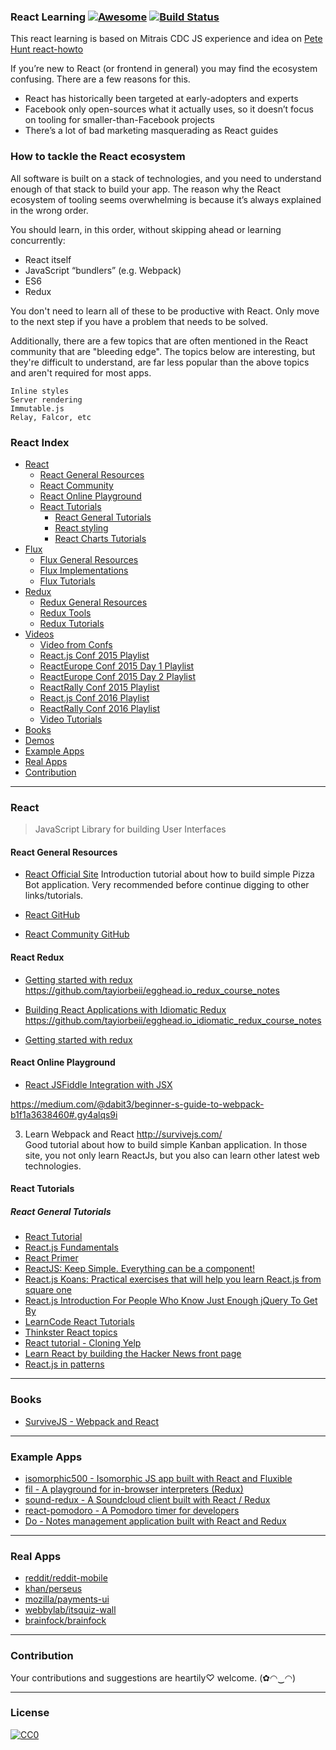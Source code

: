 ### **React Learning** [![Awesome](https://cdn.rawgit.com/sindresorhus/awesome/d7305f38d29fed78fa85652e3a63e154dd8e8829/media/badge.svg)](https://github.com/sindresorhus/awesome) [![Build Status](https://travis-ci.org/enaqx/awesome-react.svg?branch=master)](https://travis-ci.org/enaqx/awesome-react)

This react learning is based on Mitrais CDC JS experience and idea on [Pete Hunt react-howto](https://github.com/petehunt/react-howto)

If you’re new to React (or frontend in general) you may find the ecosystem confusing. There are a few reasons for this.

- React has historically been targeted at early-adopters and experts
- Facebook only open-sources what it actually uses, so it doesn’t focus on tooling for smaller-than-Facebook projects
- There’s a lot of bad marketing masquerading as React guides

### How to tackle the React ecosystem

All software is built on a stack of technologies, and you need to understand enough of that stack to build your app. The reason why the React ecosystem of tooling seems overwhelming is because it’s always explained in the wrong order.

You should learn, in this order, without skipping ahead or learning concurrently:

- React itself
- JavaScript “bundlers” (e.g. Webpack)
- ES6
- Redux

You don't need to learn all of these to be productive with React. Only move to the next step if you have a problem that needs to be solved.

Additionally, there are a few topics that are often mentioned in the React community that are "bleeding edge". The topics below are interesting, but they're difficult to understand, are far less popular than the above topics and aren't required for most apps.

    Inline styles
    Server rendering
    Immutable.js
    Relay, Falcor, etc


### React Index

- [React](#react)
  - [React General Resources](#react-general-resources)
  - [React Community](#react-community)
  - [React Online Playground](#react-online-playground)
  - [React Tutorials](#react-tutorials)
    - [React General Tutorials](#react-general-tutorials)
    - [React styling](#react-styling)
    - [React Charts Tutorials](#react-charts-tutorials)
- [Flux](#flux)
  - [Flux General Resources](#flux-general-resources)
  - [Flux Implementations](#flux-implementations)
  - [Flux Tutorials](#flux-tutorials)
- [Redux](#redux)
  - [Redux General Resources](#redux-general-resources)
  - [Redux Tools](#redux-tools)
  - [Redux Tutorials](#redux-tutorials)
- [Videos](#videos)
  - [Video from Confs](#video-from-confs)
  - [React.js Conf 2015 Playlist](#reactjs-conf-2015-playlist)
  - [ReactEurope Conf 2015 Day 1 Playlist](#reacteurope-conf-2015-day-1-playlist)
  - [ReactEurope Conf 2015 Day 2 Playlist](#reacteurope-conf-2015-day-2-playlist)
  - [ReactRally Conf 2015 Playlist](#reactrally-conf-2015-playlist)
  - [React.js Conf 2016 Playlist](#reactjs-conf-2016-playlist)
  - [ReactRally Conf 2016 Playlist](#reactrally-conf-2016-playlist)
  - [Video Tutorials](#video-tutorials)
- [Books](#books)
- [Demos](#demos)
- [Example Apps](#example-apps)
- [Real Apps](#real-apps)
- [Contribution](#contribution)


---
### React
> JavaScript Library for building User Interfaces

#### React General Resources
* [React Official Site](https://mva.microsoft.com/en-us/training-courses/react-the-definitive-beginner-s-guide-16547)
  Introduction tutorial about how to build simple Pizza Bot application. Very recommended before continue digging to other links/tutorials.
* [React GitHub](https://egghead.io/courses/react-fundamentals)

* [React Community GitHub](https://github.com/reactjs)

#### React Redux
* [Getting started with redux](https://egghead.io/courses/getting-started-with-redux)
https://github.com/tayiorbeii/egghead.io_redux_course_notes

* [Building React Applications with Idiomatic Redux](https://egghead.io/courses/building-react-applications-with-idiomatic-redux)
https://github.com/tayiorbeii/egghead.io_idiomatic_redux_course_notes

* [Getting started with redux](http://redux.js.org/)

#### React Online Playground
* [React JSFiddle Integration with JSX](https://jsfiddle.net/reactjs/69z2wepo/)


https://medium.com/@dabit3/beginner-s-guide-to-webpack-b1f1a3638460#.gy4alqs9i

3.	Learn Webpack and React http://survivejs.com/  
Good tutorial about how to build simple Kanban application. In those site, you not only learn ReactJs, but you also can learn other latest web technologies.


#### React Tutorials

##### React General Tutorials
* [React Tutorial](https://facebook.github.io/react/docs/tutorial.html)
* [React.js Fundamentals](http://courses.reactjsprogram.com/courses/reactjsfundamentals)
* [React Primer](https://github.com/mikechau/react-primer-draft)
* [ReactJS: Keep Simple. Everything can be a component!](https://speakerdeck.com/pedronauck/reactjs-keep-simple-everything-can-be-a-component)
* [React.js Koans: Practical exercises that will help you learn React.js from square one](https://github.com/arkency/reactjs_koans)
* [React.js Introduction For People Who Know Just Enough jQuery To Get By](http://reactfordesigners.com/labs/reactjs-introduction-for-people-who-know-just-enough-jquery-to-get-by/)
* [LearnCode React Tutorials](https://www.youtube.com/watch?v=MhkGQAoc7bc&list=PLoYCgNOIyGABj2GQSlDRjgvXtqfDxKm5b)
* [Thinkster React topics](https://thinkster.io/topics/react)
* [React tutorial - Cloning Yelp](https://www.fullstackreact.com/articles/react-tutorial-cloning-yelp/)
* [Learn React by building the Hacker News front page](https://github.com/mking/react-hn)
* [React.js in patterns](http://krasimirtsonev.com/blog/article/react-js-in-design-patterns)

---
### Books
* [SurviveJS - Webpack and React](http://survivejs.com/)

---
### Example Apps
* [isomorphic500 - Isomorphic JS app built with React and Fluxible](https://github.com/gpbl/isomorphic500)
* [fil -  A playground for in-browser interpreters (Redux)](https://github.com/fatiherikli/fil)
* [sound-redux - A Soundcloud client built with React / Redux](https://github.com/andrewngu/sound-redux)
* [react-pomodoro - A Pomodoro timer for developers](https://github.com/afonsopacifer/react-pomodoro)
* [Do - Notes management application built with React and Redux](https://github.com/1ven/do)

---
### Real Apps
* [reddit/reddit-mobile](https://github.com/reddit/reddit-mobile)
* [khan/perseus](https://github.com/khan/perseus)
* [mozilla/payments-ui](https://github.com/mozilla/payments-ui)
* [webbylab/itsquiz-wall](https://github.com/webbylab/itsquiz-wall)
* [brainfock/brainfock](https://github.com/brainfock/brainfock)

---
### Contribution
Your contributions and suggestions are heartily♡ welcome. (✿◠‿◠)


---
### License
[![CC0](http://i.creativecommons.org/p/zero/1.0/88x31.png)](http://creativecommons.org/publicdomain/zero/1.0/)
